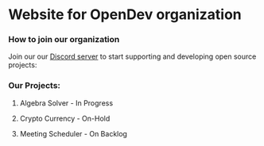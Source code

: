 # Website for OpenDev organization

### How to join our organization

Join our our [Discord server](https://discord.gg/3j8T33Mdzq) to start supporting and developing open source projects:

### Our Projects:

1. Algebra Solver - In Progress

1. Crypto Currency - On-Hold

1. Meeting Scheduler - On Backlog
